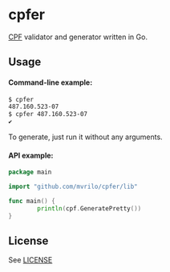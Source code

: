 # cpfer

[CPF] validator and generator written in Go.

## Usage

#### Command-line example:
```bash
$ cpfer
487.160.523-07
$ cpfer 487.160.523-07
✔
```

To generate, just run it without any arguments.

#### API example:
```go
package main

import "github.com/mvrilo/cpfer/lib"

func main() {
        println(cpf.GeneratePretty())
}
```

## License

See [LICENSE](https://github.com/mvrilo/cpfer/blob/master/LICENSE)

[CPF]: https://en.wikipedia.org/wiki/Cadastro_de_Pessoas_F%C3%ADsicas
